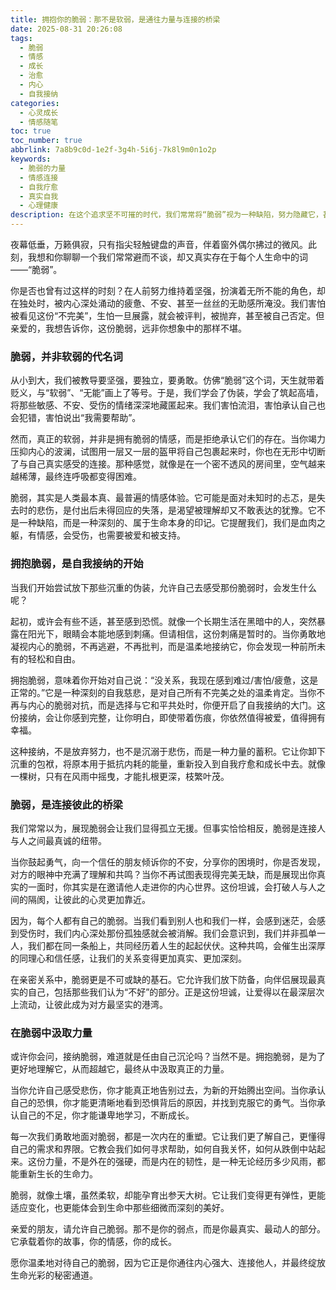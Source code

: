 ```yaml
---
title: 拥抱你的脆弱：那不是软弱，是通往力量与连接的桥梁
date: 2025-08-31 20:26:08
tags:
  - 脆弱
  - 情感
  - 成长
  - 治愈
  - 内心
  - 自我接纳
categories:
  - 心灵成长
  - 情感随笔
toc: true
toc_number: true
abbrlink: 7a8b9c0d-1e2f-3g4h-5i6j-7k8l9m0n1o2p
keywords:
  - 脆弱的力量
  - 情感连接
  - 自我疗愈
  - 真实自我
  - 心理健康
description: 在这个追求坚不可摧的时代，我们常常将“脆弱”视为一种缺陷，努力隐藏它，甚至为此感到羞耻。然而，真正的力量并非来自无懈可击，而是源于我们敢于面对并拥抱内心深处的柔软与不完美。这篇文章将带你走进脆弱的真实世界，探索它如何成为我们自我接纳的起点，连接彼此的桥梁，以及最终通往内心强大与深刻治愈的必经之路。
---
```


夜幕低垂，万籁俱寂，只有指尖轻触键盘的声音，伴着窗外偶尔拂过的微风。此刻，我想和你聊聊一个我们常常避而不谈，却又真实存在于每个人生命中的词——“脆弱”。

你是否也曾有过这样的时刻？在人前努力维持着坚强，扮演着无所不能的角色，却在独处时，被内心深处涌动的疲惫、不安、甚至一丝丝的无助感所淹没。我们害怕被看见这份“不完美”，生怕一旦展露，就会被评判，被抛弃，甚至被自己否定。但亲爱的，我想告诉你，这份脆弱，远非你想象中的那样不堪。

### 脆弱，并非软弱的代名词

从小到大，我们被教导要坚强，要独立，要勇敢。仿佛“脆弱”这个词，天生就带着贬义，与“软弱”、“无能”画上了等号。于是，我们学会了伪装，学会了筑起高墙，将那些敏感、不安、受伤的情绪深深地藏匿起来。我们害怕流泪，害怕承认自己也会犯错，害怕说出“我需要帮助”。

然而，真正的软弱，并非是拥有脆弱的情感，而是拒绝承认它们的存在。当你竭力压抑内心的波澜，试图用一层又一层的盔甲将自己包裹起来时，你也在无形中切断了与自己真实感受的连接。那种感觉，就像是在一个密不透风的房间里，空气越来越稀薄，最终连呼吸都变得困难。

脆弱，其实是人类最本真、最普遍的情感体验。它可能是面对未知时的忐忑，是失去时的悲伤，是付出后未得回应的失落，是渴望被理解却又不敢表达的犹豫。它不是一种缺陷，而是一种深刻的、属于生命本身的印记。它提醒我们，我们是血肉之躯，有情感，会受伤，也需要被爱和被支持。

### 拥抱脆弱，是自我接纳的开始

当我们开始尝试放下那些沉重的伪装，允许自己去感受那份脆弱时，会发生什么呢？

起初，或许会有些不适，甚至感到恐慌。就像一个长期生活在黑暗中的人，突然暴露在阳光下，眼睛会本能地感到刺痛。但请相信，这份刺痛是暂时的。当你勇敢地凝视内心的脆弱，不再逃避，不再批判，而是温柔地接纳它，你会发现一种前所未有的轻松和自由。

拥抱脆弱，意味着你开始对自己说：“没关系，我现在感到难过/害怕/疲惫，这是正常的。”它是一种深刻的自我慈悲，是对自己所有不完美之处的温柔肯定。当你不再与内心的脆弱对抗，而是选择与它和平共处时，你便开启了自我接纳的大门。这份接纳，会让你感到完整，让你明白，即使带着伤痕，你依然值得被爱，值得拥有幸福。

这种接纳，不是放弃努力，也不是沉溺于悲伤，而是一种力量的蓄积。它让你卸下沉重的包袱，将原本用于抵抗内耗的能量，重新投入到自我疗愈和成长中去。就像一棵树，只有在风雨中摇曳，才能扎根更深，枝繁叶茂。

### 脆弱，是连接彼此的桥梁

我们常常以为，展现脆弱会让我们显得孤立无援。但事实恰恰相反，脆弱是连接人与人之间最真诚的纽带。

当你鼓起勇气，向一个信任的朋友倾诉你的不安，分享你的困境时，你是否发现，对方的眼神中充满了理解和共鸣？当你不再试图表现得完美无缺，而是展现出你真实的一面时，你其实是在邀请他人走进你的内心世界。这份坦诚，会打破人与人之间的隔阂，让彼此的心灵更加靠近。

因为，每个人都有自己的脆弱。当我们看到别人也和我们一样，会感到迷茫，会感到受伤时，我们内心深处那份孤独感就会被消解。我们会意识到，我们并非孤单一人，我们都在同一条船上，共同经历着人生的起起伏伏。这种共鸣，会催生出深厚的同理心和信任感，让我们的关系变得更加真实、更加深刻。

在亲密关系中，脆弱更是不可或缺的基石。它允许我们放下防备，向伴侣展现最真实的自己，包括那些我们认为“不好”的部分。正是这份坦诚，让爱得以在最深层次上流动，让彼此成为对方最坚实的港湾。

### 在脆弱中汲取力量

或许你会问，接纳脆弱，难道就是任由自己沉沦吗？当然不是。拥抱脆弱，是为了更好地理解它，从而超越它，最终从中汲取真正的力量。

当你允许自己感受悲伤，你才能真正地告别过去，为新的开始腾出空间。当你承认自己的恐惧，你才能更清晰地看到恐惧背后的原因，并找到克服它的勇气。当你承认自己的不足，你才能谦卑地学习，不断成长。

每一次我们勇敢地面对脆弱，都是一次内在的重塑。它让我们更了解自己，更懂得自己的需求和界限。它教会我们如何寻求帮助，如何自我关怀，如何从跌倒中站起来。这份力量，不是外在的强硬，而是内在的韧性，是一种无论经历多少风雨，都能重新生长的生命力。

脆弱，就像土壤，虽然柔软，却能孕育出参天大树。它让我们变得更有弹性，更能适应变化，也更能体会到生命中那些细微而深刻的美好。

亲爱的朋友，请允许自己脆弱。那不是你的弱点，而是你最真实、最动人的部分。它承载着你的故事，你的情感，你的成长。

愿你温柔地对待自己的脆弱，因为它正是你通往内心强大、连接他人，并最终绽放生命光彩的秘密通道。